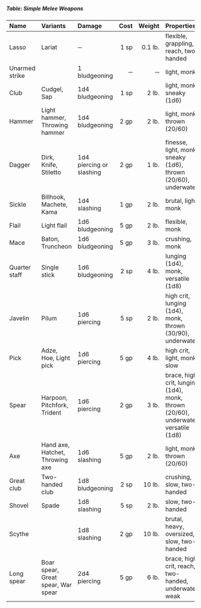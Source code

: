 ##### Table: Simple Melee Weapons
| Name           | Variants | Damage | Cost  | Weight  | Properties |
|:---------------|:---------|:-------|------:|--------:|:-----------|
| Lasso | Lariat | ─ | 1 sp | 0.1 lb. | flexible, grappling, reach, two-handed |
| Unarmed strike | | 1 bludgeoning | ─ | ─ | light, monk |
| Club | Cudgel, Sap | 1d4 bludgeoning | 1 sp | 2 lb. | light, monk, sneaky (1d6) |
| Hammer | Light hammer, Throwing hammer | 1d4 bludgeoning | 2 gp | 2 lb. | light, monk, thrown (20/60) |
| Dagger | Dirk, Knife, Stiletto | 1d4 piercing or slashing | 2 gp | 1 lb. | finesse, light, monk, sneaky (1d6), thrown (20/60), underwater |
| Sickle | Billhook, Machete, Kama | 1d4 slashing | 1 gp | 2 lb. | brutal, light, monk |
| Flail | Light flail | 1d6 bludgeoning | 5 gp | 2 lb. | flexible, monk |
| Mace | Baton, Truncheon | 1d6 bludgeoning | 5 gp | 3 lb. | crushing, monk |
| Quarter staff | Single stick | 1d6 bludgeoning | 2 sp | 4 lb. | lunging (1d4), monk, versatile (1d8) |
| Javelin | Pilum | 1d6 piercing | 5 sp | 2 lb. | high crit, lunging (1d4), monk, thrown (30/90), underwater |
| Pick | Adze, Hoe, Light pick | 1d6 piercing | 5 gp | 4 lb. | high crit, light, monk, slow |
| Spear | Harpoon, Pitchfork, Trident | 1d6 piercing | 2 gp | 3 lb. | brace, high crit, lunging (1d4), monk, thrown (20/60), underwater, versatile (1d8) |
| Axe | Hand axe, Hatchet, Throwing axe | 1d6 slashing | 5 gp | 2 lb. | light, monk, thrown (20/60) |
| Great club | Two-handed club | 1d8 bludgeoning | 2 sp | 10 lb. | crushing, slow, two-handed |
| Shovel | Spade | 1d8 slashing | 5 sp | 2 lb. | slow, two-handed |
| Scythe | | 1d8 slashing | 2 gp | 10 lb. | brutal, heavy, oversized, slow, two-handed |
| Long spear | Boar spear, Great spear, War spear | 2d4 piercing | 5 gp | 6 lb. | brace, high crit, reach, two-handed, underwater, weak |
